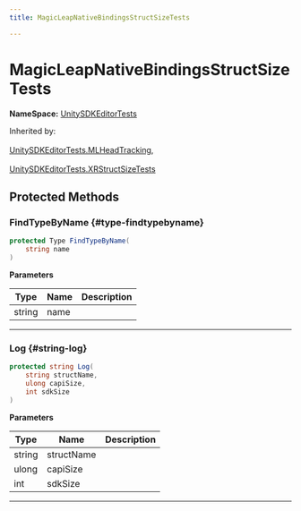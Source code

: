 ```yaml
---
title: MagicLeapNativeBindingsStructSizeTests

---
```


# MagicLeapNativeBindingsStructSizeTests



**NameSpace:** 
[UnitySDKEditorTests](/versioned_docs/version-31-Aug-2023/unity-api/api/UnitySDKEditorTests/UnitySDKEditorTests.md) 





Inherited by: <br></br>[UnitySDKEditorTests.MLHeadTracking](/versioned_docs/version-31-Aug-2023/unity-api/api/UnitySDKEditorTests/UnitySDKEditorTests.MLHeadTracking.md), <br></br>[UnitySDKEditorTests.XRStructSizeTests](/versioned_docs/version-31-Aug-2023/unity-api/api/UnitySDKEditorTests/UnitySDKEditorTests.XRStructSizeTests.md)




## Protected Methods

### FindTypeByName {#type-findtypebyname}

```csharp
protected Type FindTypeByName(
    string name
)
```


**Parameters**

| Type | Name  | Description  | 
|--|--|--|
| string |name||






-----------

### Log {#string-log}

```csharp
protected string Log(
    string structName,
    ulong capiSize,
    int sdkSize
)
```


**Parameters**

| Type | Name  | Description  | 
|--|--|--|
| string |structName||
| ulong |capiSize||
| int |sdkSize||






-----------


